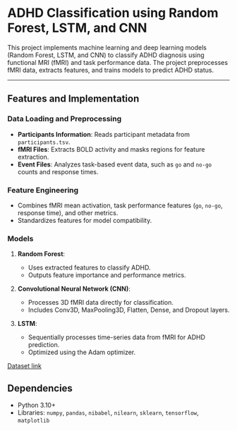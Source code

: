 # ADHD Classification using Random Forest, LSTM, and CNN

This project implements machine learning and deep learning models (Random Forest, LSTM, and CNN) to classify ADHD diagnosis using functional MRI (fMRI) and task performance data. The project preprocesses fMRI data, extracts features, and trains models to predict ADHD status.

---

## Features and Implementation

### Data Loading and Preprocessing
- **Participants Information**: Reads participant metadata from `participants.tsv`.
- **fMRI Files**: Extracts BOLD activity and masks regions for feature extraction.
- **Event Files**: Analyzes task-based event data, such as `go` and `no-go` counts and response times.

### Feature Engineering
- Combines fMRI mean activation, task performance features (`go`, `no-go`, response time), and other metrics.
- Standardizes features for model compatibility.

### Models
1. **Random Forest**:
   - Uses extracted features to classify ADHD.
   - Outputs feature importance and performance metrics.

2. **Convolutional Neural Network (CNN)**:
   - Processes 3D fMRI data directly for classification.
   - Includes Conv3D, MaxPooling3D, Flatten, Dense, and Dropout layers.

3. **LSTM**:
   - Sequentially processes time-series data from fMRI for ADHD prediction.
   - Optimized using the Adam optimizer.

[Dataset link](https://openneuro.org/datasets/ds003500/versions/1.2.0)

## Dependencies
- Python 3.10+
- Libraries: `numpy`, `pandas`, `nibabel`, `nilearn`, `sklearn`, `tensorflow`, `matplotlib`


